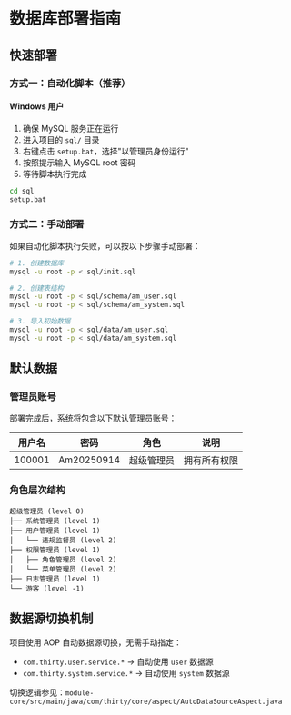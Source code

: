 # 数据库部署指南

## 快速部署

### 方式一：自动化脚本（推荐）

#### Windows 用户

1. 确保 MySQL 服务正在运行
2. 进入项目的 `sql/` 目录
3. 右键点击 `setup.bat`，选择"以管理员身份运行"
4. 按照提示输入 MySQL root 密码
5. 等待脚本执行完成

```cmd
cd sql
setup.bat
```

### 方式二：手动部署

如果自动化脚本执行失败，可以按以下步骤手动部署：

```bash
# 1. 创建数据库
mysql -u root -p < sql/init.sql

# 2. 创建表结构
mysql -u root -p < sql/schema/am_user.sql
mysql -u root -p < sql/schema/am_system.sql

# 3. 导入初始数据
mysql -u root -p < sql/data/am_user.sql
mysql -u root -p < sql/data/am_system.sql
```

## 默认数据

### 管理员账号

部署完成后，系统将包含以下默认管理员账号：

| 用户名 | 密码 | 角色 | 说明 |
|--------|------|------|------|
| 100001 | Am20250914 | 超级管理员 | 拥有所有权限 |

### 角色层次结构

```
超级管理员 (level 0)
├── 系统管理员 (level 1)
├── 用户管理员 (level 1)
│   └── 违规监督员 (level 2)
├── 权限管理员 (level 1)
│   ├── 角色管理员 (level 2)
│   └── 菜单管理员 (level 2)
├── 日志管理员 (level 1)
└── 游客 (level -1)
```

## 数据源切换机制

项目使用 AOP 自动数据源切换，无需手动指定：

- `com.thirty.user.service.*` → 自动使用 `user` 数据源
- `com.thirty.system.service.*` → 自动使用 `system` 数据源

切换逻辑参见：`module-core/src/main/java/com/thirty/core/aspect/AutoDataSourceAspect.java`